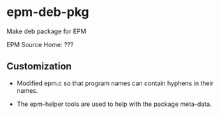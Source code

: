 # epm-deb-pkg

Make deb package for EPM

EPM Source Home: ???

## Customization

* Modified epm.c so that program names can contain hyphens in their names.

* The epm-helper tools are used to help with the package meta-data.
